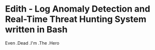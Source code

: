 # Edith -  Log Anomaly Detection and Real-Time Threat Hunting System written in Bash

Even .Dead .I'm .The .Hero
